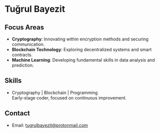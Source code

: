 # Tuğrul Bayezit

## Focus Areas

- **Cryptography**: Innovating within encryption methods and securing communication.
- **Blockchain Technology**: Exploring decentralized systems and smart contracts.
- **Machine Learning**: Developing fundamental skills in data analysis and prediction.

## Skills

- Cryptography | Blockchain | Programming  
  Early-stage coder, focused on continuous improvement.

## Contact

- Email: [tugrulbayezit@protonmail.com](mailto:tugrulbayezit@protonmail.com)

